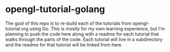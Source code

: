 # opengl-tutorial-golang

The goal of this repo is to re-build each of the tutorials from opengl-tutorial.org using Go. This is mostly for my own learning experience, but I'm planning to push the code here along with a readme for each tutorial that walks through the parts of the code. Each tutorial will live in a subdirectory and the readme for that tutorial will be linked from here.

